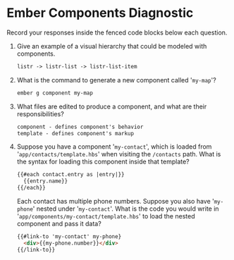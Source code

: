 # Ember Components Diagnostic

Record your responses inside the fenced code blocks below each question.

1.  Give an example of a visual hierarchy that could be modeled with components.

    ```md
    listr -> listr-list -> listr-list-item
    ```

1.  What is the command to generate a new component called '`my-map`'?

    ```sh
    ember g component my-map
    ```

1.  What files are edited to produce a component, and what are their
    responsibilities?

    ```md
    component - defines component's behavior
    template - defines component's markup
    ```

1.  Suppose you have a component '`my-contact`', which is loaded from
    '`app/contacts/template.hbs`' when visiting the `/contacts` path. What is
    the syntax for loading this component inside that template?

    ```html
    {{#each contact.entry as |entry|}}
      {{entry.name}}
    {{/each}}
    ```

    Each contact has multiple phone numbers. Suppose you also have '`my-phone`'
    nested under '`my-contact`'. What is the code you would write in
    '`app/components/my-contact/template.hbs`' to load the nested component and
    pass it data?

    ```html
    {{#link-to 'my-contact' my-phone}
      <div>{{my-phone.number}}</div>
    {{/link-to}}
    ```
